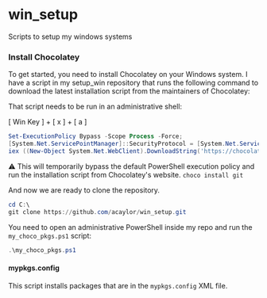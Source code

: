 # win_setup
Scripts to setup my windows systems

### Install Chocolatey

To get started, you need to install Chocolatey on your Windows system. I have a script in my setup_win repository that runs the following command to download the latest installation script from the maintainers of Chocolatey:

That script needs to be run in an administrative shell:

[ Win Key ] + [ x ] + [ a ]

```powershell
Set-ExecutionPolicy Bypass -Scope Process -Force;
[System.Net.ServicePointManager]::SecurityProtocol = [System.Net.ServicePointManager]::SecurityProtocol -bor 3072;
iex ((New-Object System.Net.WebClient).DownloadString('https://chocolatey.org/install.ps1'))
```
⚠️
This will temporarily bypass the default PowerShell execution policy and run the installation script from Chocolatey's website. 
`choco install git`

And now we are ready to clone the repository. 

```powershell
cd C:\
git clone https://github.com/acaylor/win_setup.git
```

You need to open an administrative PowerShell inside my repo and run the `my_choco_pkgs.ps1` script:

```powershell
.\my_choco_pkgs.ps1
```

#### mypkgs.config
This script installs packages that are in the `mypkgs.config` XML file.